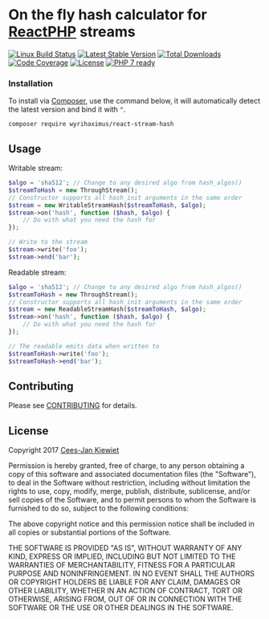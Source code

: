 # On the fly hash calculator for [ReactPHP](https://github.com/reactphp/) streams

[![Linux Build Status](https://travis-ci.org/WyriHaximus/reactphp-stream-hash.png)](https://travis-ci.org/WyriHaximus/reactphp-stream-hash)
[![Latest Stable Version](https://poser.pugx.org/WyriHaximus/react-stream-hash/v/stable.png)](https://packagist.org/packages/WyriHaximus/react-stream-hash)
[![Total Downloads](https://poser.pugx.org/WyriHaximus/react-stream-hash/downloads.png)](https://packagist.org/packages/WyriHaximus/react-stream-hash/stats)
[![Code Coverage](https://scrutinizer-ci.com/g/WyriHaximus/reactphp-stream-hash/badges/coverage.png?b=master)](https://scrutinizer-ci.com/g/WyriHaximus/reactphp-stream-hash/?branch=master)
[![License](https://poser.pugx.org/WyriHaximus/react-stream-hash/license.png)](https://packagist.org/packages/wyrihaximus/react-stream-hash)
[![PHP 7 ready](http://php7ready.timesplinter.ch/WyriHaximus/reactphp-stream-hash/badge.svg)](https://travis-ci.org/WyriHaximus/reactphp-stream-hash)

### Installation ###

To install via [Composer](http://getcomposer.org/), use the command below, it will automatically detect the latest version and bind it with `^`.

```
composer require wyrihaximus/react-stream-hash 
```

## Usage ##

Writable stream:

```php
$algo = 'sha512'; // Change to any desired algo from hash_algos()
$streamToHash = new ThroughStream();
// Constructor supports all hash_init arguments in the same order
$stream = new WritableStreamHash($streamToHash, $algo);
$stream->on('hash', function ($hash, $algo) {
    // Do with what you need the hash for
});

// Write to the stream
$stream->write('foo');
$stream->end('bar');
```

Readable stream:

```php
$algo = 'sha512'; // Change to any desired algo from hash_algos()
$streamToHash = new ThroughStream();
// Constructor supports all hash_init arguments in the same order
$stream = new ReadableStreamHash($streamToHash, $algo);
$stream->on('hash', function ($hash, $algo) {
    // Do with what you need the hash for
});

// The readable emits data when written to
$streamToHash->write('foo');
$streamToHash->end('bar');
```

## Contributing ##

Please see [CONTRIBUTING](CONTRIBUTING.md) for details.

## License ##

Copyright 2017 [Cees-Jan Kiewiet](http://wyrihaximus.net/)

Permission is hereby granted, free of charge, to any person
obtaining a copy of this software and associated documentation
files (the "Software"), to deal in the Software without
restriction, including without limitation the rights to use,
copy, modify, merge, publish, distribute, sublicense, and/or sell
copies of the Software, and to permit persons to whom the
Software is furnished to do so, subject to the following
conditions:

The above copyright notice and this permission notice shall be
included in all copies or substantial portions of the Software.

THE SOFTWARE IS PROVIDED "AS IS", WITHOUT WARRANTY OF ANY KIND,
EXPRESS OR IMPLIED, INCLUDING BUT NOT LIMITED TO THE WARRANTIES
OF MERCHANTABILITY, FITNESS FOR A PARTICULAR PURPOSE AND
NONINFRINGEMENT. IN NO EVENT SHALL THE AUTHORS OR COPYRIGHT
HOLDERS BE LIABLE FOR ANY CLAIM, DAMAGES OR OTHER LIABILITY,
WHETHER IN AN ACTION OF CONTRACT, TORT OR OTHERWISE, ARISING
FROM, OUT OF OR IN CONNECTION WITH THE SOFTWARE OR THE USE OR
OTHER DEALINGS IN THE SOFTWARE.
